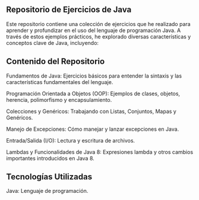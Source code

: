 ## Repositorio de Ejercicios de Java
Este repositorio contiene una colección de ejercicios que he realizado para aprender y profundizar en el uso del lenguaje de programación Java. A través de estos ejemplos prácticos, he explorado diversas características y conceptos clave de Java, incluyendo:

## Contenido del Repositorio
Fundamentos de Java: Ejercicios básicos para entender la sintaxis y las características fundamentales del lenguaje.

Programación Orientada a Objetos (OOP): Ejemplos de clases, objetos, herencia, polimorfismo y encapsulamiento.

Colecciones y Genéricos: Trabajando con Listas, Conjuntos, Mapas y Genéricos.

Manejo de Excepciones: Cómo manejar y lanzar excepciones en Java.

Entrada/Salida (I/O): Lectura y escritura de archivos.

Lambdas y Funcionalidades de Java 8: Expresiones lambda y otros cambios importantes introducidos en Java 8.

## Tecnologías Utilizadas
Java: Lenguaje de programación.

